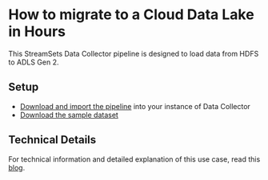 How to migrate to a Cloud Data Lake in Hours
============================================

This StreamSets Data Collector pipeline is designed to load data from HDFS to ADLS Gen 2.

Setup
---------------------

* [Download and import the pipeline](hdfs_to_adls_gen2_processors.json) into your instance of Data Collector
* [Download the sample dataset](dataset)


Technical Details
------------------------------

For technical information and detailed explanation of this use case, read this [blog](https://streamsets.com/blog/how-to-migrate-to-a-cloud-data-lake-in-hours/).

